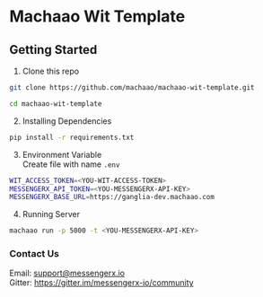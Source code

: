# Machaao Wit Template

## Getting Started

1. Clone this repo
```bash
git clone https://github.com/machaao/machaao-wit-template.git

cd machaao-wit-template
```

2. Installing Dependencies
```bash
pip install -r requirements.txt
```

3. Environment Variable  
Create file with name ```.env```
```bash
WIT_ACCESS_TOKEN=<YOU-WIT-ACCESS-TOKEN>
MESSENGERX_API_TOKEN=<YOU-MESSENGERX-API-KEY>
MESSENGERX_BASE_URL=https://ganglia-dev.machaao.com
```

4. Running Server
```bash
machaao run -p 5000 -t <YOU-MESSENGERX-API-KEY>
```

### Contact Us

Email: <a href="mailto:support@messengerx.io">support@messengerx.io</a>  
Gitter: https://gitter.im/messengerx-io/community
